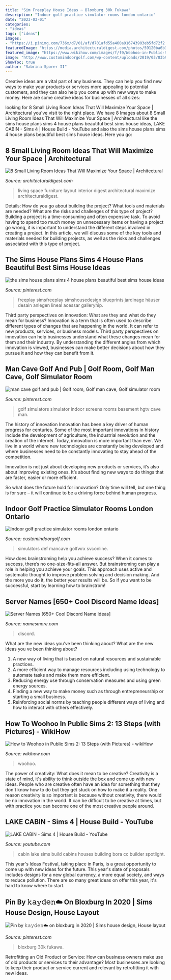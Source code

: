 ```yaml
---
title: "Sim Freeplay House Ideas ~ Bloxburg 30k Fukawa"
description: "Indoor golf practice simulator rooms london ontario"
date: "2023-03-01"
categories:
- "ideas"
tags: ["ideas"]
images:
- "https://i.pinimg.com/736x/d7/01/af/d701afd55a460a916743903eb5fd72f2.jpg"
featuredImage: "https://media.architecturaldigest.com/photos/59120ba6b3064307ffee5a91/16:9/w_1280,c_limit/OKL_AmyStone_Interior_022.jpg"
featured_image: "https://www.wikihow.com/images/f/f9/Woohoo-in-Public-Sims-2-Step-13-Version-2.jpg"
image: "http://www.customindoorgolf.com/wp-content/uploads/2019/03/83b94e66b771cccc4de6df4f0add3fc4.jpg"
ShowToc: true
author: "Sabrina Sporer II"
---
```



Creative ideas are a vital part of any business. They can help you find new ways to make your products or services more appealing to potential customers, and they can also help you come up with new ways to make money. Here are some creative ideas for businesses of all sizes: 

	

		
looking for 8 Small Living Room Ideas That Will Maximize Your Space | Architectural you've visit to the right place. We have 8 Images about 8 Small Living Room Ideas That Will Maximize Your Space | Architectural like the sims house plans sims 4 house plans beautiful best sims house ideas, LAKE CABIN - Sims 4 | House Build - YouTube and also the sims house plans sims 4 house plans beautiful best sims house ideas. Here you go:
		
    
## 8 Small Living Room Ideas That Will Maximize Your Space | Architectural

<img loading=lazy src="https://media.architecturaldigest.com/photos/59120ba6b3064307ffee5a91/16:9/w_1280,c_limit/OKL_AmyStone_Interior_022.jpg" onerror="this.onerror=null;this.src='https://tse2.mm.bing.net/th?id=OIP.ahAgqBE6SPD4wsmB08rJggHaEK&amp;pid=15.1';" alt="8 Small Living Room Ideas That Will Maximize Your Space | Architectural">

_Source: architecturaldigest.com_

>living space furniture layout interior digest architectural maximize architecturaldigest. 

	

Details: How do you go about building the project? What tools and materials are needed? What are the risks and challenges of this type of project?
Building a project is a time-consuming and often expensive task. To avoid having to spend too much money on unnecessary items or having a project go wrong, it is important to understand the different steps involved in creating a project. In this article, we will discuss some of the key tools and materials needed for building projects, as well as the risks and challenges associated with this type of project.

    
## The Sims House Plans Sims 4 House Plans Beautiful Best Sims House Ideas

<img loading=lazy src="https://i.pinimg.com/736x/e2/e0/87/e2e0878b6eb40a03938dde092b308ff9.jpg" onerror="this.onerror=null;this.src='https://tse3.mm.bing.net/th?id=OIP.pWR7ra8Ob7ejKOdu29PdXgHaFj&amp;pid=15.1';" alt="the sims house plans sims 4 house plans beautiful best sims house ideas">

_Source: pinterest.com_

>freeplay simsfreeplay simshousedesign blueprints jardinage häuser desain anlegen lineal acessar galleryhip. 

	

Third party perspectives on innovation: What are they and what do they mean for business?
Innovation is a term that is often used to describe different types of changes that are happening in the world. It can refer to new products, services, or business models. Third party perspectives on innovation can help businesses understand what these changes mean for them and their industry. By understanding the different angles from which innovation is viewed, businesses can make better decisions about how they pursue it and how they can benefit from it.

    
## Man Cave Golf And Pub | Golf Room, Golf Man Cave, Golf Simulator Room

<img loading=lazy src="https://i.pinimg.com/736x/00/76/93/007693edbe5978d1b8b9bd34bb03fe2c--golf-simulators-mancave-ideas.jpg" onerror="this.onerror=null;this.src='https://tse1.mm.bing.net/th?id=OIP.ICb3Hyo-stkw5FPfMt_xPgHaFj&amp;pid=15.1';" alt="man cave golf and pub | Golf room, Golf man cave, Golf simulator room">

_Source: pinterest.com_

>golf simulators simulator indoor screens rooms basement hgtv cave man. 

	

The history of innovation
Innovation has been a key driver of human progress for centuries. Some of the most important innovations in history include the development of agriculture, the industrial revolution and the creation of the internet.
Today, innovation is more important than ever. We live in a world where new technologies are constantly being developed and where businesses need to be constantly innovating to stay ahead of the competition.

Innovation is not just about developing new products or services, it’s also about improving existing ones. It’s about finding new ways to do things that are faster, easier or more efficient.

So what does the future hold for innovation? Only time will tell, but one thing is for sure – it will continue to be a driving force behind human progress.

    
## Indoor Golf Practice Simulator Rooms London Ontario

<img loading=lazy src="http://www.customindoorgolf.com/wp-content/uploads/2019/03/83b94e66b771cccc4de6df4f0add3fc4.jpg" onerror="this.onerror=null;this.src='https://tse2.mm.bing.net/th?id=OIP.vsphCDAd-vxqx0OR4uc9ZAHaEo&amp;pid=15.1';" alt="Indoor golf practice simulator rooms london ontario">

_Source: customindoorgolf.com_

>simulators def mancave golfwrx svconline. 

	

How does brainstroming help you achieve success?
When it comes to success, there’s no one-size-fits-all answer. But brainstroming can play a role in helping you achieve your goals. This approach uses active and systematic thought to improve problem solving and decision making. And the more you do it, the better your results will be. So if you want to be successful, start by learning how to brainstrom!

    
## Server Names [650+ Cool Discord Name Ideas]

<img loading=lazy src="https://namesmore.b-cdn.net/wp-content/uploads/2021/08/Server-Name-Ideas-Infographic-min.jpg" onerror="this.onerror=null;this.src='https://tse2.mm.bing.net/th?id=OIP.X5cBRMpKJUUR-xlUnOpLfwHaSh&amp;pid=15.1';" alt="Server Names [650+ Cool Discord Name Ideas]">

_Source: namesmore.com_

>discord. 

	

What are the new ideas you’ve been thinking about?
What are the new ideas you ve been thinking about? 

1. A new way of living that is based on natural resources and sustainable practices. 
2. A more efficient way to manage resources including using technology to automate tasks and make them more efficient. 
3. Reducing energy use through conservation measures and using green energy sources. 
4. Finding a new way to make money such as through entrepreneurship or starting a small business. 
5. Reinforcing social norms by teaching people different ways of living and how to interact with others effectively.

    
## How To Woohoo In Public Sims 2: 13 Steps (with Pictures) - WikiHow

<img loading=lazy src="https://www.wikihow.com/images/f/f9/Woohoo-in-Public-Sims-2-Step-13-Version-2.jpg" onerror="this.onerror=null;this.src='https://tse3.mm.bing.net/th?id=OIP.0IiF1-aAL75HoGzAZ0NC_QHaFj&amp;pid=15.1';" alt="How to Woohoo in Public Sims 2: 13 Steps (with Pictures) - wikiHow">

_Source: wikihow.com_

>woohoo. 

	

The power of creativity: What does it mean to be creative?
Creativity is a state of mind, it's ability to think outside the box and come up with new ideas. People who are creative often have an idea for something that they don't know how to do but they get stuck on how to make it a reality. One reason creativity is so important is because without creativity, there would be no innovation in the world. It can be difficult to be creative at times, but with practice you can become one of the most creative people around.

    
## LAKE CABIN - Sims 4 | House Build - YouTube

<img loading=lazy src="https://i.ytimg.com/vi/ZLXQYriW5Pc/maxresdefault.jpg" onerror="this.onerror=null;this.src='https://tse1.mm.bing.net/th?id=OIP.4zIf-vsC2JDjzr6foKny-QHaEK&amp;pid=15.1';" alt="LAKE CABIN - Sims 4 | House Build - YouTube">

_Source: youtube.com_

>cabin lake sims build cabins houses building bora cc builder spotlight. 

	

This year's Ideas Festival, taking place in Paris, is a great opportunity to come up with new ideas for the future. This year's slate of proposals includes designs for a new global currency, a more equal society, and ways to reduce pollution. There are so many great ideas on offer this year, it's hard to know where to start.

    
## Pin By 𝚔𝚊𝚢𝚍𝚎𝚗☁️ On Bloxburg In 2020 | Sims House Design, House Layout

<img loading=lazy src="https://i.pinimg.com/736x/d7/01/af/d701afd55a460a916743903eb5fd72f2.jpg" onerror="this.onerror=null;this.src='https://tse2.mm.bing.net/th?id=OIP.9KdnNMsPfsgEjKYLTqTEYgHaGc&amp;pid=15.1';" alt="Pin by 𝚔𝚊𝚢𝚍𝚎𝚗☁️ on bloxburg in 2020 | Sims house design, House layout">

_Source: pinterest.com_

>bloxburg 30k fukawa. 

	

Retrofitting an Old Product or Service: How can business owners make use of old products or services to their advantage?
Most businesses are looking to keep their product or service current and relevant by retrofitting it with new ideas.

